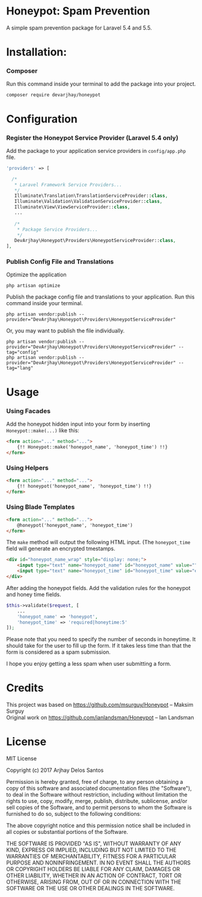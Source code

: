# Honeypot: Spam Prevention
A simple spam prevention package for Laravel 5.4 and 5.5.

# Installation:
### Composer
Run this command inside your terminal to add the package into your project.
```
composer require devarjhay/honeypot
```

# Configuration
### Register the Honeypot Service Provider (Laravel 5.4 only)
Add the package to your application service providers in `config/app.php` file.
```php
'providers' => [

  /*
   * Laravel Framework Service Providers...
   */
   Illuminate\Translation\TranslationServiceProvider::class,
   Illuminate\Validation\ValidationServiceProvider::class,
   Illuminate\View\ViewServiceProvider::class,
   ...
   
   /*
    * Package Service Providers...
    */
   DevArjhay\Honeypot\Providers\HoneypotServiceProvider::class,
],
```

### Publish Config File and Translations
Optimize the application
```
php artisan optimize
```
Publish the package config file and translations to your application. Run this command inside your terminal.
```
php artisan vendor:publish --provider="DevArjhay\Honeypot\Providers\HoneypotServiceProvider"
```
Or, you may want to publish the file individually.
```
php artisan vendor:publish --provider="DevArjhay\Honeypot\Providers\HoneypotServiceProvider" --tag="config"
php artisan vendor:publish --provider="DevArjhay\Honeypot\Providers\HoneypotServiceProvider" --tag="lang"
```

# Usage
### Using Facades
Add the honeypot hidden input into your form by inserting `Honeypot::make(...)` like this:
```html
<form action="..." method="...">
    {!! Honeypot::make('honeypot_name', 'honeypot_time') !!}
</form>
```
### Using Helpers
```html
<form action="..." method="...">
    {!! honeypot('honeypot_name', 'honeypot_time') !!}
</form>
```
### Using Blade Templates
```html
<form action="..." method="...">
    @honeypot('honeypot_name', 'honeypot_time')
</form>
```
The `make` method will output the following HTML input. (The `honeypot_time` field will generate an encrypted tmestamps.
```html
<div id="honeypot_name_wrap" style="display: none;">
    <input type="text" name="honeypot_name" id="honeypot_name" value="" autocomplete="off">
    <input type="text" name="honeypot_time" id="honeypot_time" value="encrypted timestamp" autocomplete="off">
</div>
```
After adding the honeypot fields. Add the validation rules for the honeypot and honey time fields.
```php
$this->validate($request, [
    ...
    'honeypot_name' => 'honeypot',
    'honeypot_time' => 'required|honeytime:5'
]);
```
Please note that you need to specify the number of seconds in honeytime. It should take for the user to fill up the form. If it takes less time than that the form is considered as a spam submission.

I hope you enjoy getting a less spam when user submitting a form.

# Credits
This project was based on https://github.com/msurguy/Honeypot – Maksim Surguy<br>
Original work on https://github.com/ianlandsman/Honeypot – Ian Landsman

# License
MIT License

Copyright (c) 2017 Arjhay Delos Santos

Permission is hereby granted, free of charge, to any person obtaining a copy
of this software and associated documentation files (the "Software"), to deal
in the Software without restriction, including without limitation the rights
to use, copy, modify, merge, publish, distribute, sublicense, and/or sell
copies of the Software, and to permit persons to whom the Software is
furnished to do so, subject to the following conditions:

The above copyright notice and this permission notice shall be included in all
copies or substantial portions of the Software.

THE SOFTWARE IS PROVIDED "AS IS", WITHOUT WARRANTY OF ANY KIND, EXPRESS OR
IMPLIED, INCLUDING BUT NOT LIMITED TO THE WARRANTIES OF MERCHANTABILITY,
FITNESS FOR A PARTICULAR PURPOSE AND NONINFRINGEMENT. IN NO EVENT SHALL THE
AUTHORS OR COPYRIGHT HOLDERS BE LIABLE FOR ANY CLAIM, DAMAGES OR OTHER
LIABILITY, WHETHER IN AN ACTION OF CONTRACT, TORT OR OTHERWISE, ARISING FROM,
OUT OF OR IN CONNECTION WITH THE SOFTWARE OR THE USE OR OTHER DEALINGS IN THE
SOFTWARE.
